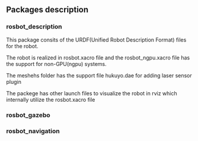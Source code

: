 ## Packages description 

### rosbot_description

This package consits of the URDF(Unified Robot Description Format) files for the robot.

The robot is realized in rosbot.xacro file and the rosbot_ngpu.xacro file has the support for non-GPU(ngpu) systems.

The meshehs folder has the support file hukuyo.dae for adding laser sensor plugin

The packege has other launch files to visualize the robot in rviz which internally utilize the rosbot.xacro file

### rosbot_gazebo	




### rosbot_navigation








